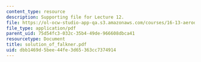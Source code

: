 ```yaml
---
content_type: resource
description: Supporting file for Lecture 12.
file: https://ol-ocw-studio-app-qa.s3.amazonaws.com/courses/16-13-aerodynamics-of-viscous-fluids-fall-2003/dbb1469d5bee44fe3d65363cc7374914_solution_of_falkner.pdf
file_type: application/pdf
parent_uid: 75d54fc3-032c-35b4-49de-966608dbca41
resourcetype: Document
title: solution_of_falkner.pdf
uid: dbb1469d-5bee-44fe-3d65-363cc7374914
---
```

